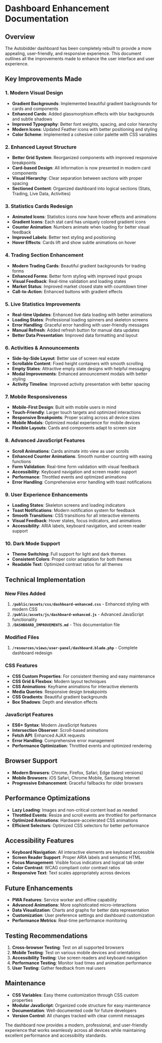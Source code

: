 # Dashboard Enhancement Documentation

## Overview
The Autobidder dashboard has been completely rebuilt to provide a more appealing, user-friendly, and responsive experience. This document outlines all the improvements made to enhance the user interface and user experience.

## Key Improvements Made

### 1. **Modern Visual Design**
- **Gradient Backgrounds**: Implemented beautiful gradient backgrounds for cards and components
- **Enhanced Cards**: Added glassmorphism effects with blur backgrounds and subtle shadows
- **Improved Typography**: Better font weights, spacing, and color hierarchy
- **Modern Icons**: Updated Feather icons with better positioning and styling
- **Color Scheme**: Implemented a cohesive color palette with CSS variables

### 2. **Enhanced Layout Structure**
- **Better Grid System**: Reorganized components with improved responsive breakpoints
- **Card-based Design**: All information is now presented in modern card components
- **Visual Hierarchy**: Clear separation between sections with proper spacing
- **Sectioned Content**: Organized dashboard into logical sections (Stats, Trading, Live Data, Activities)

### 3. **Statistics Cards Redesign**
- **Animated Icons**: Statistics icons now have hover effects and animations
- **Gradient Icons**: Each stat card has uniquely colored gradient icons
- **Counter Animation**: Numbers animate when loading for better visual feedback
- **Improved Labels**: Better text styling and positioning
- **Hover Effects**: Cards lift and show subtle animations on hover

### 4. **Trading Section Enhancement**
- **Modern Trading Cards**: Beautiful gradient backgrounds for trading forms
- **Enhanced Forms**: Better form styling with improved input groups
- **Visual Feedback**: Real-time validation and loading states
- **Market Status**: Improved market closed state with countdown timer
- **Call-to-Action**: Enhanced buttons with gradient effects

### 5. **Live Statistics Improvements**
- **Real-time Updates**: Enhanced live data loading with better animations
- **Loading States**: Professional loading spinners and skeleton screens
- **Error Handling**: Graceful error handling with user-friendly messages
- **Manual Refresh**: Added refresh button for manual data updates
- **Better Data Presentation**: Improved data formatting and layout

### 6. **Activities & Announcements**
- **Side-by-Side Layout**: Better use of screen real estate
- **Scrollable Content**: Fixed height containers with smooth scrolling
- **Empty States**: Attractive empty state designs with helpful messaging
- **Modal Improvements**: Enhanced announcement modals with better styling
- **Activity Timeline**: Improved activity presentation with better spacing

### 7. **Mobile Responsiveness**
- **Mobile-First Design**: Built with mobile users in mind
- **Touch-Friendly**: Larger touch targets and optimized interactions
- **Responsive Breakpoints**: Proper scaling across all device sizes
- **Mobile Modals**: Optimized modal experience for mobile devices
- **Flexible Layouts**: Cards and components adapt to screen size

### 8. **Advanced JavaScript Features**
- **Scroll Animations**: Cards animate into view as user scrolls
- **Enhanced Counter Animations**: Smooth number counting with easing functions
- **Form Validation**: Real-time form validation with visual feedback
- **Accessibility**: Keyboard navigation and screen reader support
- **Performance**: Throttled events and optimized animations
- **Error Handling**: Comprehensive error handling with toast notifications

### 9. **User Experience Enhancements**
- **Loading States**: Skeleton screens and loading indicators
- **Toast Notifications**: Modern notification system for feedback
- **Smooth Transitions**: CSS transitions for all interactive elements
- **Visual Feedback**: Hover states, focus indicators, and animations
- **Accessibility**: ARIA labels, keyboard navigation, and screen reader support

### 10. **Dark Mode Support**
- **Theme Switching**: Full support for light and dark themes
- **Consistent Colors**: Proper color adaptation for both themes
- **Readable Text**: Optimized contrast ratios for all themes

## Technical Implementation

### New Files Added
1. **`/public/assets/css/dashboard-enhanced.css`** - Enhanced styling with modern CSS
2. **`/public/assets/js/dashboard-enhanced.js`** - Advanced JavaScript functionality
3. **`/DASHBOARD_IMPROVEMENTS.md`** - This documentation file

### Modified Files
1. **`/resources/views/user-panel/dashboard.blade.php`** - Complete dashboard redesign

### CSS Features
- **CSS Custom Properties**: For consistent theming and easy maintenance
- **CSS Grid & Flexbox**: Modern layout techniques
- **CSS Animations**: Keyframe animations for interactive elements
- **Media Queries**: Responsive design breakpoints
- **CSS Gradients**: Beautiful gradient backgrounds
- **Box Shadows**: Depth and elevation effects

### JavaScript Features
- **ES6+ Syntax**: Modern JavaScript features
- **Intersection Observer**: Scroll-based animations
- **Fetch API**: Enhanced AJAX requests
- **Error Handling**: Comprehensive error management
- **Performance Optimization**: Throttled events and optimized rendering

## Browser Support
- **Modern Browsers**: Chrome, Firefox, Safari, Edge (latest versions)
- **Mobile Browsers**: iOS Safari, Chrome Mobile, Samsung Internet
- **Progressive Enhancement**: Graceful fallbacks for older browsers

## Performance Optimizations
- **Lazy Loading**: Images and non-critical content load as needed
- **Throttled Events**: Resize and scroll events are throttled for performance
- **Optimized Animations**: Hardware-accelerated CSS animations
- **Efficient Selectors**: Optimized CSS selectors for better performance

## Accessibility Features
- **Keyboard Navigation**: All interactive elements are keyboard accessible
- **Screen Reader Support**: Proper ARIA labels and semantic HTML
- **Focus Management**: Visible focus indicators and logical tab order
- **Color Contrast**: WCAG compliant color contrast ratios
- **Responsive Text**: Text scales appropriately across devices

## Future Enhancements
- **PWA Features**: Service worker and offline capability
- **Advanced Animations**: More sophisticated micro-interactions
- **Data Visualization**: Charts and graphs for better data representation
- **Customization**: User preference settings and dashboard customization
- **Performance Metrics**: Real-time performance monitoring

## Testing Recommendations
1. **Cross-browser Testing**: Test on all supported browsers
2. **Mobile Testing**: Test on various mobile devices and orientations
3. **Accessibility Testing**: Use screen readers and keyboard navigation
4. **Performance Testing**: Monitor load times and animation performance
5. **User Testing**: Gather feedback from real users

## Maintenance
- **CSS Variables**: Easy theme customization through CSS custom properties
- **Modular JavaScript**: Organized code structure for easy maintenance
- **Documentation**: Well-documented code for future developers
- **Version Control**: All changes tracked with clear commit messages

The dashboard now provides a modern, professional, and user-friendly experience that works seamlessly across all devices while maintaining excellent performance and accessibility standards.
